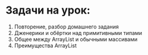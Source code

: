 # Задачи на урок:
1. Повторение, разбор домашнего задания  
2. Дженерики и обёртки над примитивными типами
2. Общее между ArrayList и обычными массивами  
3. Преимущества ArrayList  





